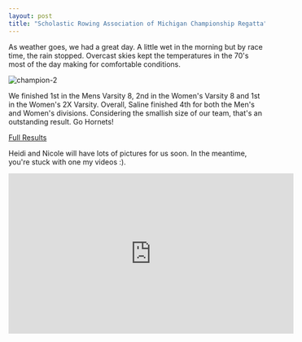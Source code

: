 ```yaml
---
layout: post  
title: "Scholastic Rowing Association of Michigan Championship Regatta"
---
```

As weather goes, we had a great day. A little wet in the morning but by race
time, the rain stopped. Overcast skies kept the temperatures in the 70's most of
the day making for comfortable conditions.

![champion-2](http://i.imgur.com/BPKE6fv.jpg)

We finished 1st in the Mens Varsity 8, 2nd in the Women's Varsity 8 and 1st in the
Women's 2X Varsity. Overall, Saline finished 4th for both the Men's and Women's
divisions. Considering the smallish size of our team, that's an outstanding
result. Go Hornets!

[Full Results](/assets/forms/2015-championship-regatta-all-results-grouped-by-event.pdf)

Heidi and Nicole will have lots of pictures for us soon. In the meantime, you're
stuck with one my videos :).

<iframe width="560" height="315" src="https://www.youtube.com/embed/zrWGP8jG8bs" frameborder="0" allowfullscreen>
</iframe>

